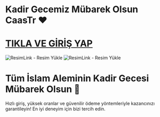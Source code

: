 # Kadir Gecemiz Mübarek Olsun CaasTr ❤

# <a href="shortlinkapp.com/lKrPt">TIKLA VE GİRİŞ YAP</a>
 
<img src="https://r.resimlink.com/rT49YoZX.png" title="ResimLink - Resim Yükle" alt="ResimLink - Resim Yükle"></a>
<img src="https://r.resimlink.com/URcDZq2_.png" title="ResimLink - Resim Yükle" alt="ResimLink - Resim Yükle"></a>
 
# Tüm İslam Aleminin Kadir Gecesi Mübarek Olsun 🙏
 
Hızlı giriş, yüksek oranlar ve güvenilir ödeme yöntemleriyle kazancınızı garantileyin! En iyi deneyim için bizi tercih edin.
